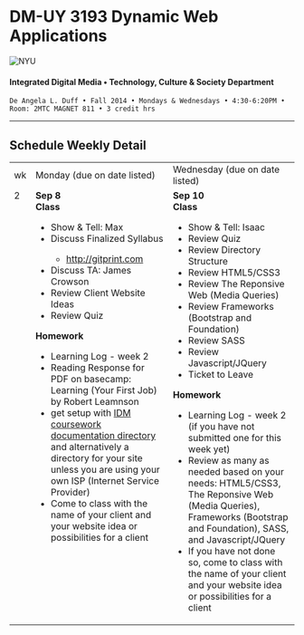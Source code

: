 # DM-UY 3193 Dynamic Web Applications

![NYU](http://ws2.polishedsolid.com/de/nyu_soe_logo.png)
#### Integrated Digital Media • Technology, Culture & Society Department

    De Angela L. Duff • Fall 2014 • Mondays & Wednesdays • 4:30-6:20PM • Room: 2MTC MAGNET 811 • 3 credit hrs

---

## Schedule Weekly Detail

<table>
<tr>
<td>wk</td>
<td>Monday (due on date listed)</td>
<td>Wednesday (due on date listed)</td>
</tr>
<!-- second week -->
    <tr>
        <td valign="top">2</td>
        <td valign="top"><strong>Sep 8</strong><br>
        <strong>Class</strong><br>
            <ul>
            <li>Show &amp; Tell: Max</li>
            <li>Discuss Finalized Syllabus</li>
            <ul>
            <li><a href="http://gitprint.com" target="_blank">http://gitprint.com</a></li>
            </ul>
            <li>Discuss TA: James Crowson</li>
            <li>Review Client Website Ideas</li>
            <li>Review Quiz</li>
            </ul>
        <strong>Homework</strong>
            <ul>
            <li>Learning Log - week 2</li>
            <li>Reading Response for PDF on basecamp: Learning (Your First Job) by Robert Leamnson</li>
            <li>get setup with <a href="dm3193_projects.md#idm">IDM coursework documentation directory</a> and alternatively a directory for your site unless you are using your own ISP (Internet Service Provider)</li>
           <li>Come to class with the name of your client and your website idea or possibilities for a client</li>
            </ul>
        </td>
        <td valign="top"><strong>Sep 10</strong><br>
        <strong>Class</strong><br>
        <ul>
        <li>Show &amp; Tell: Isaac</li>
        <li>Review Quiz</li>
        <li>Review Directory Structure</li>
        <li>Review HTML5/CSS3</li>
        <li>Review The Reponsive Web (Media Queries)</li>
        <li>Review Frameworks (Bootstrap and Foundation)
        <li>Review SASS
        <li>Review Javascript/JQuery
        <li>Ticket to Leave</li>
        </li>
        </ul>
        <strong>Homework</strong>
        <ul>
        <li>Learning Log - week 2 (if you have not submitted one for this week yet)</li>
        <li>Review as many as needed based on your needs: HTML5/CSS3, The Reponsive Web (Media Queries), Frameworks (Bootstrap and Foundation), SASS, and Javascript/JQuery
        <li>If you have not done so, come to class with the name of your client and your website idea or possibilities for a client</li>
            </ul>
        </td>
    </tr>

</table>